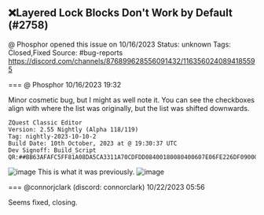 ## ❌Layered Lock Blocks Don't Work by Default (#2758)
@ Phosphor opened this issue on 10/16/2023
Status: unknown
Tags: Closed,Fixed
Source: #bug-reports https://discord.com/channels/876899628556091432/1163560240894185595


=== @ Phosphor 10/16/2023 19:32

Minor cosmetic bug, but I might as well note it. You can see the checkboxes align with where the list was originally, but the list was shifted downwards.
```
ZQuest Classic Editor
Version: 2.55 Nightly (Alpha 118/119)
Tag: nightly-2023-10-10-2
Build Date: 10th October, 2023 at @ 19:30:37 UTC
Dev Signoff: Build_Script
QR:##BB63AFAFC5FF81A08DA5CA3311A70CDFDD08400180080400607E06FE226DF0900043020400BF8201128E5864E00000000000D032F43E0000000000000000000000000000000003000000000000000000098083E61F000000000000000000000000000000##
```
![image](https://cdn.discordapp.com/attachments/1163560240894185595/1163560241703682078/image.png?ex=65e621eb&is=65d3aceb&hm=d4e2b0bc83d2f33333bb9279fe35507424af57defc9e89fa8150e9171b690847&)
This is what it was previously.
![image](https://cdn.discordapp.com/attachments/1163560240894185595/1163560473288003695/image.png?ex=65e62222&is=65d3ad22&hm=9a4a27b1e4a51f37bc2c5ff729695f8dd76bcf982da1a04ad1518dfb09adc865&)

=== @connorjclark (discord: connorclark) 10/22/2023 05:56

Seems fixed, closing.

